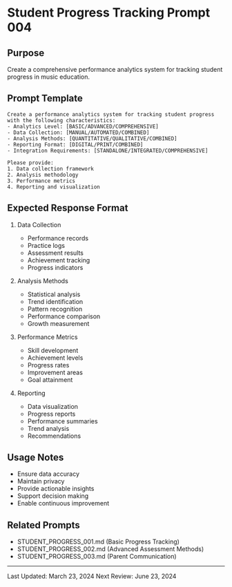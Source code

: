 # Student Progress Tracking Prompt 004

## Purpose
Create a comprehensive performance analytics system for tracking student progress in music education.

## Prompt Template
```
Create a performance analytics system for tracking student progress with the following characteristics:
- Analytics Level: [BASIC/ADVANCED/COMPREHENSIVE]
- Data Collection: [MANUAL/AUTOMATED/COMBINED]
- Analysis Methods: [QUANTITATIVE/QUALITATIVE/COMBINED]
- Reporting Format: [DIGITAL/PRINT/COMBINED]
- Integration Requirements: [STANDALONE/INTEGRATED/COMPREHENSIVE]

Please provide:
1. Data collection framework
2. Analysis methodology
3. Performance metrics
4. Reporting and visualization
```

## Expected Response Format
1. Data Collection
   - Performance records
   - Practice logs
   - Assessment results
   - Achievement tracking
   - Progress indicators

2. Analysis Methods
   - Statistical analysis
   - Trend identification
   - Pattern recognition
   - Performance comparison
   - Growth measurement

3. Performance Metrics
   - Skill development
   - Achievement levels
   - Progress rates
   - Improvement areas
   - Goal attainment

4. Reporting
   - Data visualization
   - Progress reports
   - Performance summaries
   - Trend analysis
   - Recommendations

## Usage Notes
- Ensure data accuracy
- Maintain privacy
- Provide actionable insights
- Support decision making
- Enable continuous improvement

## Related Prompts
- STUDENT_PROGRESS_001.md (Basic Progress Tracking)
- STUDENT_PROGRESS_002.md (Advanced Assessment Methods)
- STUDENT_PROGRESS_003.md (Parent Communication)

---
Last Updated: March 23, 2024
Next Review: June 23, 2024 
